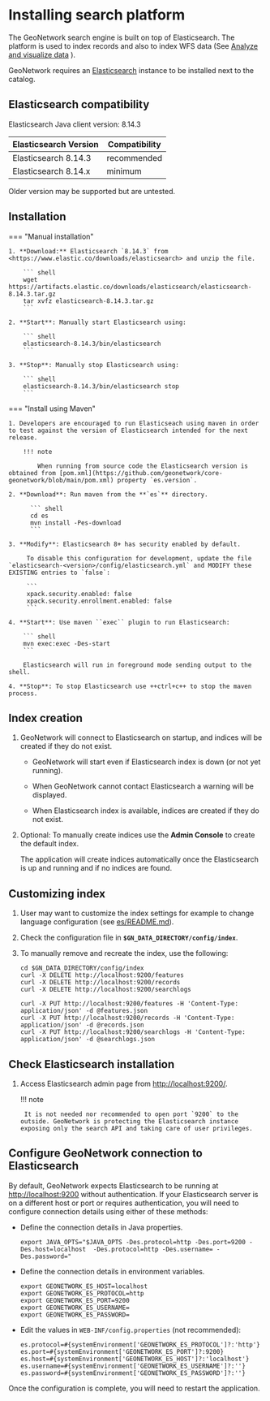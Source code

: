 # Installing search platform

The GeoNetwork search engine is built on top of Elasticsearch. The platform is used to index records and also to index WFS data (See [Analyze and visualize data](../user-guide/analyzing/data.md) ).

GeoNetwork requires an [Elasticsearch](https://www.elastic.co/products/elasticsearch) instance to be installed next to the catalog.


## Elasticsearch compatibility

Elasticsearch Java client version: 8.14.3

| Elasticsearch Version | Compatibility |
|-----------------------| ------------- |
| Elasticsearch 8.14.3  | recommended   |
| Elasticsearch 8.14.x  | minimum       |

Older version may be supported but are untested.


## Installation

=== "Manual installation"
        
    1. **Download:** Elasticsearch `8.14.3` from <https://www.elastic.co/downloads/elasticsearch> and unzip the file.

        ``` shell
        wget https://artifacts.elastic.co/downloads/elasticsearch/elasticsearch-8.14.3.tar.gz
        tar xvfz elasticsearch-8.14.3.tar.gz
        ```

    2. **Start**: Manually start Elasticsearch using:

        ``` shell
        elasticsearch-8.14.3/bin/elasticsearch
        ```

    3. **Stop**: Manually stop Elasticsearch using:

        ``` shell
        elasticsearch-8.14.3/bin/elasticsearch stop
        ```
        
=== "Install using Maven"

    1. Developers are encouraged to run Elasticseach using maven in order to test against the version of Elasticsearch intended for the next release.
    
        !!! note
            
            When running from source code the Elasticsearch version is obtained from [pom.xml](https://github.com/geonetwork/core-geonetwork/blob/main/pom.xml) property `es.version`.
    
    2. **Download**: Run maven from the **`es`** directory.

          ``` shell
          cd es
          mvn install -Pes-download
          ```

    3. **Modify**: Elasticsearch 8+ has security enabled by default.

         To disable this configuration for development, update the file `elasticsearch-<version>/config/elasticsearch.yml` and MODIFY these EXISTING entries to `false`:

         ```
         xpack.security.enabled: false
         xpack.security.enrollment.enabled: false
         ```
    
    4. **Start**: Use maven ``exec`` plugin to run Elasticsearch:
    
        ``` shell
        mvn exec:exec -Des-start
        ```
        
        Elasticsearch will run in foreground mode sending output to the shell.

    4. **Stop**: To stop Elasticsearch use ++ctrl+c++ to stop the maven process.

## Index creation

1. GeoNetwork will connect to Elasticsearch on startup, and indices will be created if they do not exist.
   
    * GeoNetwork will start even if Elasticsearch index is down (or not yet running).
    
    * When GeoNetwork cannot contact Elasticsearch a warning will be displayed.
    
    * When Elasticsearch index is available, indices are created if they do not exist.

2. Optional: To manually create indices use the **Admin Console** to create the default index.
   
    The application will create indices automatically once the Elasticsearch is up and running and if no indices are found.

## Customizing index

1. User may want to customize the index settings for example to change language configuration (see [es/README.md](https://github.com/geonetwork/core-geonetwork/tree/main/es#readme)).

2. Check the configuration file in **`$GN_DATA_DIRECTORY/config/index`**.

3. To manually remove and recreate the index, use the following:
    
    ``` shell
    cd $GN_DATA_DIRECTORY/config/index
    curl -X DELETE http://localhost:9200/features
    curl -X DELETE http://localhost:9200/records
    curl -X DELETE http://localhost:9200/searchlogs
    
    curl -X PUT http://localhost:9200/features -H 'Content-Type: application/json' -d @features.json
    curl -X PUT http://localhost:9200/records -H 'Content-Type: application/json' -d @records.json
    curl -X PUT http://localhost:9200/searchlogs -H 'Content-Type: application/json' -d @searchlogs.json
    ```

## Check Elasticsearch installation

1. Access Elasticsearch admin page from <http://localhost:9200/>.

    !!! note
    
        It is not needed nor recommended to open port `9200` to the outside. GeoNetwork is protecting the Elasticsearch instance exposing only the search API and taking care of user privileges.

## Configure GeoNetwork connection to Elasticsearch

By default, GeoNetwork expects Elasticsearch to be running at <http://localhost:9200> without authentication. If your Elasticsearch server is on a different host or port or requires authentication, you will need to configure connection details using either of these methods:

* Define the connection details in Java properties.

  ```shell
  export JAVA_OPTS="$JAVA_OPTS -Des.protocol=http -Des.port=9200 -Des.host=localhost  -Des.protocol=http -Des.username= -Des.password="
  ```

* Define the connection details in environment variables.

  ```shell
  export GEONETWORK_ES_HOST=localhost
  export GEONETWORK_ES_PROTOCOL=http
  export GEONETWORK_ES_PORT=9200
  export GEONETWORK_ES_USERNAME=
  export GEONETWORK_ES_PASSWORD=
  ```

* Edit the values in ```WEB-INF/config.properties``` (not recommended):

  ```properties
  es.protocol=#{systemEnvironment['GEONETWORK_ES_PROTOCOL']?:'http'}
  es.port=#{systemEnvironment['GEONETWORK_ES_PORT']?:9200}
  es.host=#{systemEnvironment['GEONETWORK_ES_HOST']?:'localhost'}
  es.username=#{systemEnvironment['GEONETWORK_ES_USERNAME']?:''}
  es.password=#{systemEnvironment['GEONETWORK_ES_PASSWORD']?:''}
  ```

Once the configuration is complete, you will need to restart the application.
